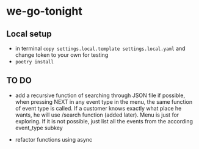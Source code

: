 # we-go-tonight

## Local setup
- in terminal `copy settings.local.template settings.local.yaml` and change token to your own for testing
- `poetry install`

## TO DO
- add a recursive function of searching through JSON file if possible, when pressing NEXT in any event type in the menu, the same function of event type is called. If a customer knows exactly what place he wants, he will use /search function (added later). Menu is just for exploring. If it is not possible, just list all the events from the according event_type subkey

- refactor functions using async
